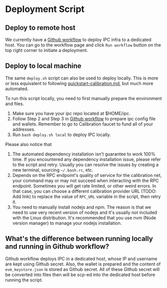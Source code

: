 # Deployment Script

## Deploy to remote host
We currently have a [Github workflow](https://github.com/consensus-shipyard/ipc/actions/workflows/deploy-to-dedicated-host.yaml) to deploy IPC infra to a dedicated host. You can go to the workflow page and click `Run workflow` button on the top right corner to initiate a deployment.

## Deploy to local machine
The same `deploy.sh` script can also be used to deploy locally. This is more or less equivalent to following [quickstart-calibration.md](https://github.com/consensus-shipyard/ipc/blob/main/docs/ipc/quickstart-calibration.md), but much more automated.

To run this script locally, you need to first manually prepare the environment and files.

1. Make sure you have your ipc repo located at $HOME/ipc.
2. Follow Step 2 and Step 3 in [Github workflow](https://github.com/consensus-shipyard/ipc/actions/workflows/deploy-to-dedicated-host.yaml) to prepare ipc config file and wallets. Remember to go to Calibration faucet to fund all of your addresses.
3. Run `bash deploy.sh local` to deploy IPC locally.

Please also notice that
1. The automated dependency installation isn't guarantee to work 100% time. If you encountered any dependency installation issue, please refer to the script and retry. Usually you can resolve the issues by creating a new terminal, sourcing `~/.bash.rc`, etc.
2. Depends on the RPC endpoint's quality of service for the calibration net, your command may or may not succeed when interacting with the RPC endpoint. Sometimes you will get rate limited, or other weird errors. In that case, you can choose a different calibration provider URL (TODO: Add link) to replace the value of `RPC_URL` variable in the script, then retry it.
3. You need to manually install nodejs and npm. The reason is that we need to use very recent version of nodejs and it's usually not included with the Linux distribution. It's recommended that you use nvm (Node version manager) to manage your nodejs installation.

## What's the difference between running locally and running in Github workflow?
Github workflow deploys IPC in a dedicated host, whose IP and username are kept using Github secret. Also, the wallet is prepared and the content of `evm_keystore.json` is stored as Github secret. All of these Github secret will be converted into files then will be scp-ed into the dedicated host before running the script.
